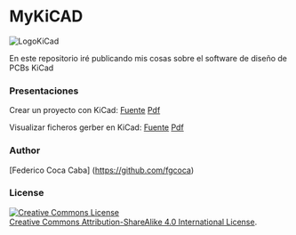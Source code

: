 # MyKiCAD

![LogoKiCad](https://github.com/fgcoca/MyKiCAD/blob/master/Presentaciones/Images/LogoKicad.png) 

En este repositorio iré publicando mis cosas sobre el software de diseño de PCBs KiCad

### **Presentaciones**

Crear un proyecto con KiCad: 
[Fuente]()
[Pdf]()

Visualizar ficheros gerber en KiCad:
[Fuente]()
[Pdf]()


### **Author**

[Federico Coca Caba] (https://github.com/fgcoca)


### **License**
<a rel="license" href="http://creativecommons.org/licenses/by-sa/4.0/"><img alt="Creative Commons License" style="border-width:0" src="https://i.creativecommons.org/l/by-sa/4.0/88x31.png" /></a><br /> <a rel="license" href="http://creativecommons.org/licenses/by-sa/4.0/">Creative Commons Attribution-ShareAlike 4.0 International License</a>.

